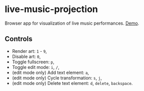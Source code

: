 # live-music-projection

Browser app for visualization of live music performances. [Demo](https://patztablook22.github.io/live-music-projection/).

## Controls

- Render art: `1` - `9`,
- Disable art: `0`,
- Toggle fullscreen: `p`,
- Toggle edit mode: `i`, `/`,
- (edit mode only) Add text element: `a`,
- (edit mode only) Cycle transformation: `s`, `j`,
- (edit mode only) Delete text element: `d`, `delete`, `backspace`.
